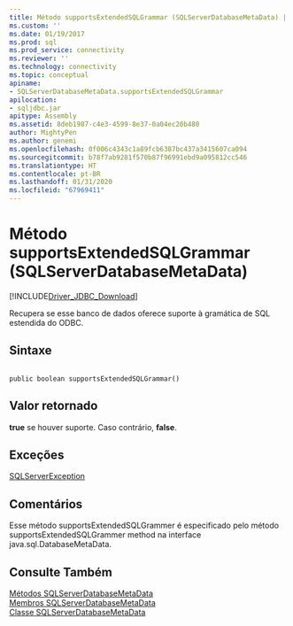 ```yaml
---
title: Método supportsExtendedSQLGrammar (SQLServerDatabaseMetaData) | Microsoft Docs
ms.custom: ''
ms.date: 01/19/2017
ms.prod: sql
ms.prod_service: connectivity
ms.reviewer: ''
ms.technology: connectivity
ms.topic: conceptual
apiname:
- SQLServerDatabaseMetaData.supportsExtendedSQLGrammar
apilocation:
- sqljdbc.jar
apitype: Assembly
ms.assetid: 8deb1987-c4e3-4599-8e37-0a04ec20b480
author: MightyPen
ms.author: genemi
ms.openlocfilehash: 0f006c4343c1a89fcb6387bc437a3415607ca094
ms.sourcegitcommit: b78f7ab9281f570b87f96991ebd9a095812cc546
ms.translationtype: HT
ms.contentlocale: pt-BR
ms.lasthandoff: 01/31/2020
ms.locfileid: "67969411"
---
```

# <a name="supportsextendedsqlgrammar-method-sqlserverdatabasemetadata"></a>Método supportsExtendedSQLGrammar (SQLServerDatabaseMetaData)
[!INCLUDE[Driver_JDBC_Download](../../../includes/driver_jdbc_download.md)]

  Recupera se esse banco de dados oferece suporte à gramática de SQL estendida do ODBC.  
  
## <a name="syntax"></a>Sintaxe  
  
```  
  
public boolean supportsExtendedSQLGrammar()  
```  
  
## <a name="return-value"></a>Valor retornado  
 **true** se houver suporte. Caso contrário, **false**.  
  
## <a name="exceptions"></a>Exceções  
 [SQLServerException](../../../connect/jdbc/reference/sqlserverexception-class.md)  
  
## <a name="remarks"></a>Comentários  
 Esse método supportsExtendedSQLGrammer é especificado pelo método supportsExtendedSQLGrammer method na interface java.sql.DatabaseMetaData.  
  
## <a name="see-also"></a>Consulte Também  
 [Métodos SQLServerDatabaseMetaData](../../../connect/jdbc/reference/sqlserverdatabasemetadata-methods.md)   
 [Membros SQLServerDatabaseMetaData](../../../connect/jdbc/reference/sqlserverdatabasemetadata-members.md)   
 [Classe SQLServerDatabaseMetaData](../../../connect/jdbc/reference/sqlserverdatabasemetadata-class.md)  
  
  
